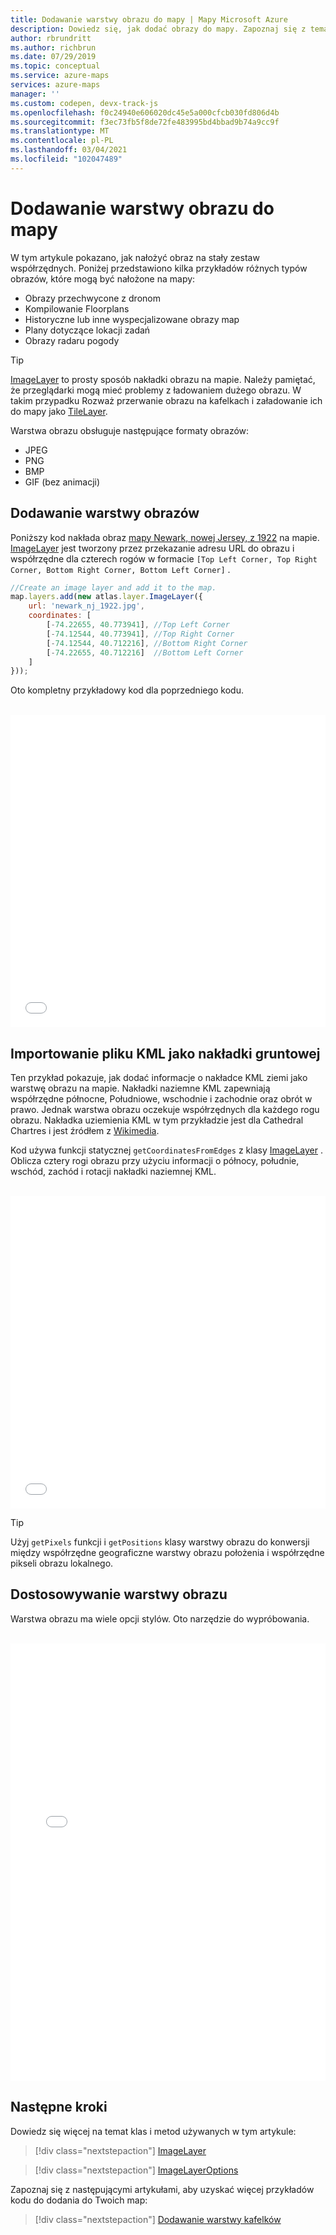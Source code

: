 ```yaml
---
title: Dodawanie warstwy obrazu do mapy | Mapy Microsoft Azure
description: Dowiedz się, jak dodać obrazy do mapy. Zapoznaj się z tematem jak używać zestawu SDK sieci Web Azure Maps do dostosowywania warstw obrazu i obrazów nakładanych na stałe zestawy współrzędnych.
author: rbrundritt
ms.author: richbrun
ms.date: 07/29/2019
ms.topic: conceptual
ms.service: azure-maps
services: azure-maps
manager: ''
ms.custom: codepen, devx-track-js
ms.openlocfilehash: f0c24940e606020dc45e5a000cfcb030fd806d4b
ms.sourcegitcommit: f3ec73fb5f8de72fe483995bd4bbad9b74a9cc9f
ms.translationtype: MT
ms.contentlocale: pl-PL
ms.lasthandoff: 03/04/2021
ms.locfileid: "102047489"
---
```

# <a name="add-an-image-layer-to-a-map"></a>Dodawanie warstwy obrazu do mapy

W tym artykule pokazano, jak nałożyć obraz na stały zestaw współrzędnych. Poniżej przedstawiono kilka przykładów różnych typów obrazów, które mogą być nałożone na mapy:

* Obrazy przechwycone z dronom
* Kompilowanie Floorplans
* Historyczne lub inne wyspecjalizowane obrazy map
* Plany dotyczące lokacji zadań
* Obrazy radaru pogody

> [!TIP]
> [ImageLayer](/javascript/api/azure-maps-control/atlas.layer.imagelayer) to prosty sposób nakładki obrazu na mapie. Należy pamiętać, że przeglądarki mogą mieć problemy z ładowaniem dużego obrazu. W takim przypadku Rozważ przerwanie obrazu na kafelkach i załadowanie ich do mapy jako [TileLayer](/javascript/api/azure-maps-control/atlas.layer.tilelayer).

Warstwa obrazu obsługuje następujące formaty obrazów:

- JPEG
- PNG
- BMP
- GIF (bez animacji)

## <a name="add-an-image-layer"></a>Dodawanie warstwy obrazów

Poniższy kod nakłada obraz [mapy Newark, nowej Jersey, z 1922](https://www.lib.utexas.edu/maps/historical/newark_nj_1922.jpg) na mapie. [ImageLayer](/javascript/api/azure-maps-control/atlas.layer.imagelayer) jest tworzony przez przekazanie adresu URL do obrazu i współrzędne dla czterech rogów w formacie `[Top Left Corner, Top Right Corner, Bottom Right Corner, Bottom Left Corner]` .

```javascript
//Create an image layer and add it to the map.
map.layers.add(new atlas.layer.ImageLayer({
    url: 'newark_nj_1922.jpg',
    coordinates: [
        [-74.22655, 40.773941], //Top Left Corner
        [-74.12544, 40.773941], //Top Right Corner
        [-74.12544, 40.712216], //Bottom Right Corner
        [-74.22655, 40.712216]  //Bottom Left Corner
    ]
}));
```

Oto kompletny przykładowy kod dla poprzedniego kodu.

<br/>

<iframe height='500' scrolling='no' title='Prosta warstwa obrazu' src='//codepen.io/azuremaps/embed/eQodRo/?height=500&theme-id=0&default-tab=js,result&embed-version=2&editable=true' frameborder='no' loading="lazy" allowtransparency='true' allowfullscreen='true' style='width: 100%;'>Zapoznaj się z <a href='https://codepen.io/azuremaps/pen/eQodRo/'>prostą warstwą obrazu</a> piórem Azure Maps ( <a href='https://codepen.io/azuremaps'>@azuremaps</a> ) na <a href='https://codepen.io'>CodePen</a>.
</iframe>

## <a name="import-a-kml-file-as-ground-overlay"></a>Importowanie pliku KML jako nakładki gruntowej

Ten przykład pokazuje, jak dodać informacje o nakładce KML ziemi jako warstwę obrazu na mapie. Nakładki naziemne KML zapewniają współrzędne północne, Południowe, wschodnie i zachodnie oraz obrót w prawo. Jednak warstwa obrazu oczekuje współrzędnych dla każdego rogu obrazu. Nakładka uziemienia KML w tym przykładzie jest dla Cathedral Chartres i jest źródłem z [Wikimedia](https://commons.wikimedia.org/wiki/File:Chartres.svg/overlay.kml).

Kod używa funkcji statycznej `getCoordinatesFromEdges` z klasy [ImageLayer](/javascript/api/azure-maps-control/atlas.layer.imagelayer) . Oblicza cztery rogi obrazu przy użyciu informacji o północy, południe, wschód, zachód i rotacji nakładki naziemnej KML.

<br/>

<iframe height='500' scrolling='no' title='KML nakładki jako warstwa obrazu' src='//codepen.io/azuremaps/embed/EOJgpj/?height=500&theme-id=0&default-tab=js,result&embed-version=2&editable=true' frameborder='no' loading="lazy" allowtransparency='true' allowfullscreen='true' style='width: 100%;'>Zapoznaj się z KML piórem, <a href='https://codepen.io/azuremaps/pen/EOJgpj/'>jak warstwa obrazu</a> według Azure Maps ( <a href='https://codepen.io/azuremaps'>@azuremaps</a> ) na <a href='https://codepen.io'>CodePen</a>.
</iframe>

> [!TIP]
> Użyj `getPixels` funkcji i `getPositions` klasy warstwy obrazu do konwersji między współrzędne geograficzne warstwy obrazu położenia i współrzędne pikseli obrazu lokalnego.

## <a name="customize-an-image-layer"></a>Dostosowywanie warstwy obrazu

Warstwa obrazu ma wiele opcji stylów. Oto narzędzie do wypróbowania.

<br/>

<iframe height='700' scrolling='no' title='Opcje warstwy obrazu' src='//codepen.io/azuremaps/embed/RqOGzx/?height=700&theme-id=0&default-tab=result' frameborder='no' loading="lazy" allowtransparency='true' allowfullscreen='true' style='width: 100%;'>Zobacz <a href='https://codepen.io/azuremaps/pen/RqOGzx/'>Opcje warstwy obrazu</a> pióra według Azure Maps ( <a href='https://codepen.io/azuremaps'>@azuremaps</a> ) na <a href='https://codepen.io'>CodePen</a>.
</iframe>

## <a name="next-steps"></a>Następne kroki

Dowiedz się więcej na temat klas i metod używanych w tym artykule:

> [!div class="nextstepaction"]
> [ImageLayer](/javascript/api/azure-maps-control/atlas.layer.imagelayer)

> [!div class="nextstepaction"]
> [ImageLayerOptions](/javascript/api/azure-maps-control/atlas.imagelayeroptions)

Zapoznaj się z następującymi artykułami, aby uzyskać więcej przykładów kodu do dodania do Twoich map:

> [!div class="nextstepaction"]
> [Dodawanie warstwy kafelków](./map-add-tile-layer.md)